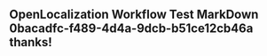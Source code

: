 <properties
ms.topic="hero-topic"
ms.test1="hero-topic"
ms.test2="test"/>

## OpenLocalization Workflow Test MarkDown 0bacadfc-f489-4d4a-9dcb-b51ce12cb46a thanks!
